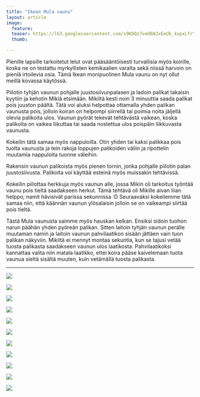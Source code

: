```yaml
---
title: "Ikean Mula vaunu"
layout: article
image:
  feature:
  teaser: https://lh3.googleusercontent.com/s9KDQz7veH6NJxEeUb_4xpxLfrY2vafD9J3acoavd0c=w245
  thumb:

---
```


Pienille lapsille tarkoitetut lelut ovat pääsääntöisesti turvallisia myös koirille, koska ne on testattu myrkyllisten kemikaalien varalta sekä niissä harvoin on pieniä irtoilevia osia. Tämä Ikean monipuolinen Mula vaunu on nyt ollut meillä kovassa käytössä.

Piilotin tyhjän vaunun pohjalle juustosiivunpalasen ja ladoin palikat takaisin kyytiin ja kehotin Mikiä etsimään. Mikiltä kesti noin 3 minuuttia saada palikat pois juuston päältä. Tätä voi aluksi helpottaa ottamalla yhden palikan vaunusta pois, jolloin koiran on helpompi siirrellä tai poimia noita jäljellä olevia palikoita ulos. Vaunun pyörät tekevät tehtävästä vaikean, koska palikoita on vaikea liikuttaa tai saada nostettua ulos poispäin liikkuvasta vaunusta.

Kokeilin tätä samaa myös nappuloilla. Otin yhden tai kaksi palikkaa pois tuolta vaunusta ja tein rakoja loppujen palikoiden väliin ja ripottelin muutamia nappuloita tuonne väleihin. 

Rakensin vaunun palikoista myös pienen tornin, jonka pohjalle piilotin palan juustosiivusta. Palikoita voi käyttää esteinä myös muissakin tehtävissä.

Kokeilin piilottaa herkkuja myös vaunun alle, jossa Mikin oli tarkoitus työntää vaunu pois tieltä saadakseen herkut. Tämä tehtävä oli Mikille aivan liian helppo; namit hävisivät parissa sekunnissa :D Seuraavaksi kokeilemme tätä samaa niin, että käännän vaunun ylösalaisin jolloin se on vaikeampi siirtää pois tieltä.

Tästä Mula vaunusta saimme myös hauskan kelkan. Ensiksi sidoin tuohon narun päähän yhden pyöreän palikan. Sitten laitoin tyhjän vaunun perälle muutaman namin ja laitoin vaunun pahvilaatikon sisään jättäen vain tuon palikan näkyviin. Mikiltä ei mennyt montaa sekuntia, kun se tajusi vetää tuosta palikasta saadakseen vaunun ulos laatikosta. Pahvilaatikoksi kannattaa valita niin matala laatikko, ettei koira pääse kaivelemaan tuota vaunua sieltä sisältä muuten, kuin vetämällä tuosta palikasta.

---

[![](https://lh3.googleusercontent.com/PngxDH6BDT8VDtZsZ4I6F4rDiSq-qzco_7NqmShxc4E=w800)](https://lh3.googleusercontent.com/PngxDH6BDT8VDtZsZ4I6F4rDiSq-qzco_7NqmShxc4E=s0)

[![](https://lh3.googleusercontent.com/tC4JKQzsiXrMRS8BPCIt-6K-RbUkSp2p3ef5OGGbtbA=w800)](https://lh3.googleusercontent.com/tC4JKQzsiXrMRS8BPCIt-6K-RbUkSp2p3ef5OGGbtbA=s0)

[![](https://lh3.googleusercontent.com/swkcvm__rN6zE0lBF_SiPtko3l24y1tuzoTClygkw5Y=w800)](https://lh3.googleusercontent.com/swkcvm__rN6zE0lBF_SiPtko3l24y1tuzoTClygkw5Y=s0)

[![](https://lh3.googleusercontent.com/NV9CNlIdHJCimA69kdypr7VH8yZB1HeF5cNHpNb3Xng=w800)](https://lh3.googleusercontent.com/NV9CNlIdHJCimA69kdypr7VH8yZB1HeF5cNHpNb3Xng=s0)

[![](https://lh3.googleusercontent.com/IvMDzJoBeOnQ7L0CYYjBO0Dak289yeNlgZwhsgOdkMg=w800)](https://lh3.googleusercontent.com/IvMDzJoBeOnQ7L0CYYjBO0Dak289yeNlgZwhsgOdkMg=s0)

[![](https://lh3.googleusercontent.com/8spx4a3vZUMDaldt3LElCgoeEzrdr-h65ztyceWJqg4=w800)](https://lh3.googleusercontent.com/8spx4a3vZUMDaldt3LElCgoeEzrdr-h65ztyceWJqg4=s0)

[![](https://lh3.googleusercontent.com/Q8kPip_9swawkC9nQgOFppdW0i7nA_yQwao0pBTrMSk=w800)](https://lh3.googleusercontent.com/Q8kPip_9swawkC9nQgOFppdW0i7nA_yQwao0pBTrMSk=s0)

[![](https://lh3.googleusercontent.com/5HowpgAU23x6DWoiWxJm4fCD8IGKaRnHtL79XUlaVE8=w800)](https://lh3.googleusercontent.com/5HowpgAU23x6DWoiWxJm4fCD8IGKaRnHtL79XUlaVE8=s0)

[![](https://lh3.googleusercontent.com/9PgS_A_A7dRSnJ5N1yHmujxj8FgmWWyr8bxpnmhPMSo=w800)](https://lh3.googleusercontent.com/9PgS_A_A7dRSnJ5N1yHmujxj8FgmWWyr8bxpnmhPMSo=s0)

[![](https://lh3.googleusercontent.com/463xvcdDvQyvzVFwFY0i-GxrKSnE0X26g1KyfPv7QUM=w800)](https://lh3.googleusercontent.com/463xvcdDvQyvzVFwFY0i-GxrKSnE0X26g1KyfPv7QUM=s0)

[![](https://lh3.googleusercontent.com/p-f9BtteBCB7YMuZyP2W4Sbaa-jFcbHzt1FSrCpzDRA=w800)](https://lh3.googleusercontent.com/p-f9BtteBCB7YMuZyP2W4Sbaa-jFcbHzt1FSrCpzDRA=s0)
